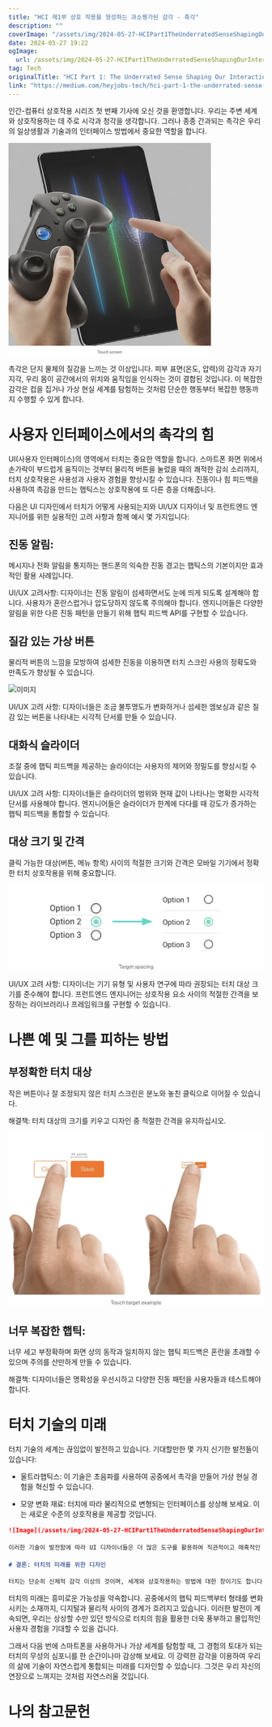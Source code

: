 ```yaml
---
title: "HCI 제1부 상호 작용을 형성하는 과소평가된 감각 - 촉각"
description: ""
coverImage: "/assets/img/2024-05-27-HCIPart1TheUnderratedSenseShapingOurInteractionsTouch_0.png"
date: 2024-05-27 19:22
ogImage: 
  url: /assets/img/2024-05-27-HCIPart1TheUnderratedSenseShapingOurInteractionsTouch_0.png
tag: Tech
originalTitle: "HCI Part 1: The Underrated Sense Shaping Our Interactions — Touch"
link: "https://medium.com/heyjobs-tech/hci-part-1-the-underrated-sense-shaping-our-interactions-touch-ce97a8773a67"
---
```



인간-컴퓨터 상호작용 시리즈 첫 번째 기사에 오신 것을 환영합니다. 우리는 주변 세계와 상호작용하는 데 주로 시각과 청각을 생각합니다. 그러나 종종 간과되는 촉각은 우리의 일상생활과 기술과의 인터페이스 방법에서 중요한 역할을 합니다.

![touch image](/assets/img/2024-05-27-HCIPart1TheUnderratedSenseShapingOurInteractionsTouch_0.png)

촉각은 단지 물체의 질감을 느끼는 것 이상입니다. 피부 표면(온도, 압력)의 감각과 자기 지각, 우리 몸이 공간에서의 위치와 움직임을 인식하는 것이 결합된 것입니다. 이 복잡한 감각은 컵을 집거나 가상 현실 세계를 탐험하는 것처럼 단순한 행동부터 복잡한 행동까지 수행할 수 있게 합니다.

# 사용자 인터페이스에서의 촉각의 힘

<div class="content-ad"></div>

UI(사용자 인터페이스)의 영역에서 터치는 중요한 역할을 합니다. 스마트폰 화면 위에서 손가락이 부드럽게 움직이는 것부터 물리적 버튼을 눌렀을 때의 쾌적한 감쇠 소리까지, 터치 상호작용은 사용성과 사용자 경험을 향상시킬 수 있습니다. 진동이나 힘 피드백을 사용하여 촉감을 만드는 햅틱스는 상호작용에 또 다른 층을 더해줍니다.

다음은 UI 디자인에서 터치가 어떻게 사용되는지와 UI/UX 디자이너 및 프런트엔드 엔지니어를 위한 실용적인 고려 사항과 함께 예시 몇 가지입니다:

## 진동 알림:

메시지나 전화 알림을 통지하는 핸드폰의 익숙한 진동 경고는 햅틱스의 기본이지만 효과적인 활용 사례입니다.

<div class="content-ad"></div>

UI/UX 고려사항: 디자이너는 진동 알림이 섬세하면서도 눈에 띄게 되도록 설계해야 합니다. 사용자가 혼란스럽거나 압도당하지 않도록 주의해야 합니다. 엔지니어들은 다양한 알림을 위한 다른 진동 패턴을 만들기 위해 햅틱 피드백 API를 구현할 수 있습니다.

## 질감 있는 가상 버튼

물리적 버튼의 느낌을 모방하여 섬세한 진동을 이용하면 터치 스크린 사용의 정확도와 만족도가 향상될 수 있습니다.

![이미지](https://miro.medium.com/v2/resize:fit:1400/1*j947PelqqZbU_U4iWIrhsw.gif)

<div class="content-ad"></div>

UI/UX 고려 사항: 디자이너들은 조금 불투명도가 변화하거나 섬세한 엠보싱과 같은 질감 있는 버튼을 나타내는 시각적 단서를 만들 수 있습니다.

## 대화식 슬라이더

조절 중에 햅틱 피드백을 제공하는 슬라이더는 사용자의 제어와 정밀도를 향상시킬 수 있습니다.

UI/UX 고려 사항: 디자이너들은 슬라이더의 범위와 현재 값이 나타나는 명확한 시각적 단서를 사용해야 합니다. 엔지니어들은 슬라이더가 한계에 다다를 때 강도가 증가하는 햅틱 피드백을 통합할 수 있습니다.

<div class="content-ad"></div>

## 대상 크기 및 간격

클릭 가능한 대상(버튼, 메뉴 항목) 사이의 적절한 크기와 간격은 모바일 기기에서 정확한 터치 상호작용을 위해 중요합니다.

![이미지](/assets/img/2024-05-27-HCIPart1TheUnderratedSenseShapingOurInteractionsTouch_1.png)

UI/UX 고려 사항: 디자이너는 기기 유형 및 사용자 연구에 따라 권장되는 터치 대상 크기를 준수해야 합니다. 프런트엔드 엔지니어는 상호작용 요소 사이의 적절한 간격을 보장하는 라이브러리나 프레임워크를 구현할 수 있습니다.

<div class="content-ad"></div>

# 나쁜 예 및 그를 피하는 방법

## 부정확한 터치 대상

작은 버튼이나 잘 조정되지 않은 터치 스크린은 분노와 놓친 클릭으로 이어질 수 있습니다.

해결책: 터치 대상의 크기를 키우고 디자인 중 적절한 간격을 유지하십시오.

<div class="content-ad"></div>

<img src="/assets/img/2024-05-27-HCIPart1TheUnderratedSenseShapingOurInteractionsTouch_2.png" />

## 너무 복잡한 햅틱:

너무 세고 부정확하며 화면 상의 동작과 일치하지 않는 햅틱 피드백은 혼란을 초래할 수 있으며 주의를 산만하게 만들 수 있습니다.

해결책: 디자이너들은 명확성을 우선시하고 다양한 진동 패턴을 사용자들과 테스트해야 합니다.

<div class="content-ad"></div>

# 터치 기술의 미래

터치 기술의 세계는 끊임없이 발전하고 있습니다. 기대할만한 몇 가지 신기한 발전들이 있습니다:

- 울트라햅틱스: 이 기술은 초음파를 사용하여 공중에서 촉각을 만들어 가상 현실 경험을 혁신할 수 있습니다.

- 모양 변화 재료: 터치에 따라 물리적으로 변형되는 인터페이스를 상상해 보세요. 이는 새로운 수준의 상호작용을 제공할 것입니다.

<div class="content-ad"></div>

```markdown
![Image](/assets/img/2024-05-27-HCIPart1TheUnderratedSenseShapingOurInteractionsTouch_3.png)

이러한 기술이 발전함에 따라 UI 디자이너들은 더 많은 도구를 활용하여 직관적이고 매혹적인 사용자 경험을 만들어낼 수 있습니다.

# 결론: 터치의 미래를 위한 디자인

터치는 단순히 신체적 감각 이상의 것이며, 세계와 상호작용하는 방법에 대한 창이기도 합니다. 터치의 복잡성을 이해하고 새로운 기술을 받아들이면, UI/UX 디자이너 및 프론트엔드 엔지니어는 기능성 뿐만 아니라 직관적이고 쾌활하게 느껴지는 인터페이스를 만들어낼 수 있습니다.
```

<div class="content-ad"></div>

터치의 미래는 흥미로운 가능성을 약속합니다. 공중에서의 햅틱 피드백부터 형태를 변화시키는 소재까지, 디지털과 물리적 사이의 경계가 흐려지고 있습니다. 이러한 발전이 계속되면, 우리는 상상할 수만 있던 방식으로 터치의 힘을 활용한 더욱 풍부하고 몰입적인 사용자 경험을 기대할 수 있을 겁니다.

그래서 다음 번에 스마트폰을 사용하거나 가상 세계를 탐험할 때, 그 경험의 토대가 되는 터치의 무성의 심포니를 한 순간이나마 감상해 보세요. 이 강력한 감각을 이용하여 우리의 삶에 기술이 자연스럽게 통합되는 미래를 디자인할 수 있습니다. 그것은 우리 자신의 연장으로 느껴지는 것처럼 자연스러울 것입니다.

# 나의 참고문헌